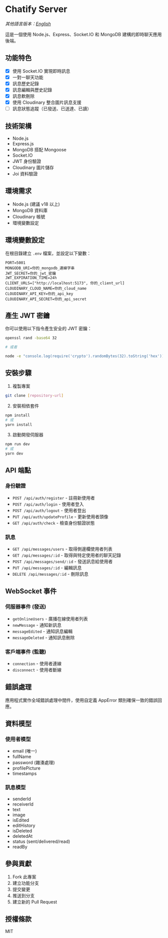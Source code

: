 # Chatify Server

_其他語言版本：[English](README.md)_

這是一個使用 Node.js、Express、Socket.IO 和 MongoDB 建構的即時聊天應用後端。

## 功能特色

- [x] 使用 Socket.IO 實現即時訊息
- [x] 一對一聊天功能
- [x] 訊息歷史記錄
- [x] 訊息編輯與歷史記錄
- [x] 訊息軟刪除
- [x] 使用 Cloudinary 整合圖片訊息支援
- [ ] 訊息狀態追蹤（已發送、已送達、已讀）

## 技術架構

- Node.js
- Express.js
- MongoDB 搭配 Mongoose
- Socket.IO
- JWT 身份驗證
- Cloudinary 圖片儲存
- Joi 資料驗證

## 環境需求

- Node.js (建議 v18 以上)
- MongoDB 資料庫
- Cloudinary 帳號
- 環境變數設定

## 環境變數設定

在根目錄建立 `.env` 檔案，並設定以下變數：

```env
PORT=5001
MONGODB_URI=你的_mongodb_連線字串
JWT_SECRET=你的_jwt_密鑰
JWT_EXPIRATION_TIME=24h
CLIENT_URLS=["http://localhost:5173", 你的_client_url]
CLOUDINARY_CLOUD_NAME=你的_cloud_name
CLOUDINARY_API_KEY=你的_api_key
CLOUDINARY_API_SECRET=你的_api_secret
```

## 產生 JWT 密鑰

你可以使用以下指令產生安全的 JWT 密鑰：

```bash
openssl rand -base64 32

# 或者

node -e "console.log(require('crypto').randomBytes(32).toString('hex'))"
```

## 安裝步驟

1. 複製專案

```bash
git clone [repository-url]
```

2. 安裝相依套件

```bash
npm install
# 或
yarn install
```

3. 啟動開發伺服器

```bash
npm run dev
# 或
yarn dev
```

## API 端點

### 身份驗證

- `POST /api/auth/register` - 註冊新使用者
- `POST /api/auth/login` - 使用者登入
- `POST /api/auth/logout` - 使用者登出
- `PUT /api/auth/updateProfile` - 更新使用者頭像
- `GET /api/auth/check` - 檢查身份驗證狀態

### 訊息

- `GET /api/messages/users` - 取得側邊欄使用者列表
- `GET /api/messages/:id` - 取得與特定使用者的聊天記錄
- `POST /api/messages/send/:id` - 發送訊息給使用者
- `PUT /api/messages/:id` - 編輯訊息
- `DELETE /api/messages/:id` - 刪除訊息

## WebSocket 事件

### 伺服器事件 (發送)

- `getOnlineUsers` - 廣播在線使用者列表
- `newMessage` - 通知新訊息
- `messageEdited` - 通知訊息編輯
- `messageDeleted` - 通知訊息刪除

### 客戶端事件 (監聽)

- `connection` - 使用者連線
- `disconnect` - 使用者斷線

## 錯誤處理

應用程式實作全域錯誤處理中間件，使用自定義 AppError 類別確保一致的錯誤回應。

## 資料模型

### 使用者模型

- email (唯一)
- fullName
- password (雜湊處理)
- profilePicture
- timestamps

### 訊息模型

- senderId
- receiverId
- text
- image
- isEdited
- editHistory
- isDeleted
- deletedAt
- status (sent/delivered/read)
- readBy

## 參與貢獻

1. Fork 此專案
2. 建立功能分支
3. 提交變更
4. 推送到分支
5. 建立新的 Pull Request

## 授權條款

MIT
